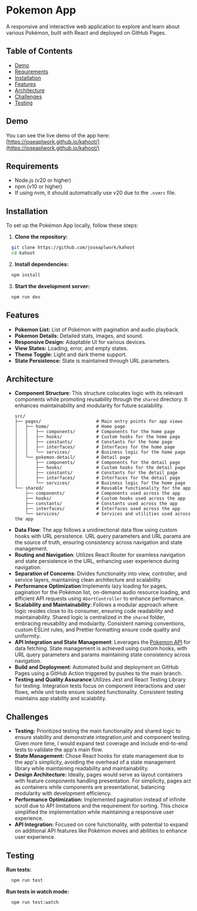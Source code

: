 # Pokemon App

A responsive and interactive web application to explore and learn about various
Pokémon, built with React and deployed on GitHub Pages.

## Table of Contents

- [Demo](#demo)
- [Requirements](#requirements)
- [Installation](#installation)
- [Features](#features)
- [Architecture](#architecture)
- [Challenges](#challenges)
- [Testing](#testing)

## Demo

You can see the live demo of the app here:  
[https://joseaplwork.github.io/kahoot/](https://joseaplwork.github.io/kahoot/)

## Requirements

- Node.js (v20 or higher)
- npm (v10 or higher)
- If using nvm, it should automatically use v20 due to the `.nvmrc` file.

## Installation

To set up the Pokémon App locally, follow these steps:

1. **Clone the repository:**

```bash
  git clone https://github.com/joseaplwork/kahoot
  cd kahoot
```

2. **Install dependencies:**

```bash
  npm install
```

3. **Start the development server:**

```bash
  npm run dev
```

## Features

- **Pokemon List:** List of Pokémon with pagination and audio playback.
- **Pokemon Details:** Detailed stats, images, and sound.
- **Responsive Design:** Adaptable UI for various devices.
- **View States:** Loading, error, and empty states.
- **Theme Toggle:** Light and dark theme support.
- **State Persistence:** State is maintained through URL parameters.

## Architecture

- **Component Structure**: This structure colocates logic with its relevant
  components while promoting reusability through the `shared` directory. It
  enhances maintainability and modularity for future scalability.
  ```
  src/
  ├── pages/                     # Main entry points for app views
  │   ├── home/                  # Home page
  │   │   ├── components/        # Components for the home page
  │   │   ├── hooks/             # Custom hooks for the home page
  │   │   ├── constants/         # Constants for the home page
  │   │   ├── interfaces/        # Interfaces for the home page
  │   │   └── services/          # Business logic for the home page
  │   └── pokemon-detail/        # Detail page
  │       ├── components/        # Components for the detail page
  │       ├── hooks/             # Custom hooks for the detail page
  │       ├── constants/         # Constants for the detail page
  │       ├── interfaces/        # Interfaces for the detail page
  │       └── services/          # Business logic for the home page
  └── shared/                    # Reusable functionality for the app
      ├── components/            # Components used across the app
      ├── hooks/                 # Custom hooks used across the app
      ├── constants/             # Constants used across the app
      ├── interfaces/            # Interfaces used across the app
      └── services/              # Services and utilities used across the app
  ```
- **Data Flow**: The app follows a unidirectional data flow using custom hooks
  with URL persistence. URL query parameters and URL params are the source of
  truth, ensuring consistency across navigation and state management.
- **Routing and Navigation**: Utilizes React Router for seamless navigation and
  state persistence in the URL, enhancing user experience during navigation.
- **Separation of Concerns**: Divides functionality into view, controller, and
  service layers, maintaining clean architecture and scalability.
- **Performance Optimization**:Implements lazy loading for pages, pagination for
  the Pokémon list, on-demand audio resource loading, and efficient API requests
  using `AbortController` to enhance performance.
- **Scalability and Maintainability**: Follows a modular approach where logic
  resides close to its consumer, ensuring code readability and maintainability.
  Shared logic is centralized in the `shared` folder, embracing reusability and
  modularity. Consistent naming conventions, custom ESLint rules, and Prettier
  formatting ensure code quality and uniformity.
- **API Integration and State Management**: Leverages the
  [Pokemon API](https://pokeapi.co/) for data fetching. State management is
  achieved using custom hooks, with URL query parameters and params maintaining
  state consistency across navigation.
- **Build and Deployment**: Automated build and deployment on GitHub Pages using
  a GitHub Action triggered by pushes to the main branch.
- **Testing and Quality Assurance**:Utilizes Jest and React Testing Library for
  testing. Integration tests focus on component interactions and user flows,
  while unit tests ensure isolated functionality. Consistent testing maintains
  app stability and scalability.

## Challenges

- **Testing:** Prioritized testing the main functionality and shared logic to
  ensure stability and demonstrate integration,unit and component testing. Given
  more time, I would expand test coverage and include end-to-end tests to
  validate the app's main flow.
- **State Management:** Chose React hooks for state management due to the app's
  simplicity, avoiding the overhead of a state management library while
  maintaining readability and maintainability.
- **Design Architecture:** Ideally, pages would serve as layout containers with
  feature components handling presentation. For simplicity, pages act as
  containers while components are presentational, balancing modularity with
  development efficiency.
- **Performance Optimization:** Implemented pagination instead of infinite
  scroll due to API limitations and the requirement for sorting. This choice
  simplified the implementation while maintaining a responsive user experience.
- **API Integration:** Focused on core functionality, with potential to expand
  on additional API features like Pokémon moves and abilities to enhance user
  experience.

## Testing

**Run tests:**

```bash
  npm run test
```

**Run tests in watch mode:**

```bash
  npm run test:watch
```
